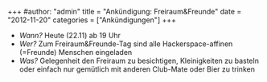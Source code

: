 +++
#author: "admin"
title = "Ankündigung: Freiraum&Freunde"
date = "2012-11-20"
categories = ["Ankündigungen"]
+++
  * _Wann?_ Heute (22.11) ab 19 Uhr
  * _Wer?_ Zum Freiraum&amp;Freunde-Tag sind alle Hackerspace-affinen (=Freunde) Menschen eingeladen
  * _Was?_ Gelegenheit den Freiraum zu besichtigen, Kleinigkeiten zu basteln oder einfach nur gemütlich mit anderen Club-Mate oder Bier zu trinken


